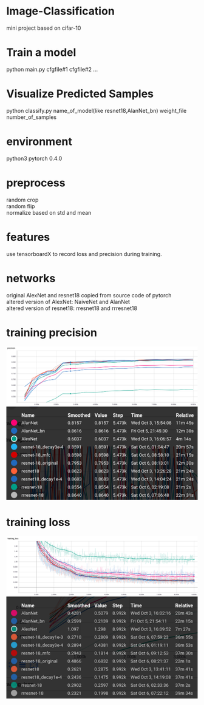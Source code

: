 # Image-Classification
mini project based on cifar-10
# Train a model
python main.py cfgfile#1 cfgfile#2 ...
# Visualize Predicted Samples
python classify.py name_of_model(like resnet18,AlanNet_bn) weight_file number_of_samples 
# environment
python3 pytorch 0.4.0
# preprocess
random crop  
random flip  
normalize based on std and mean
# features
use tensorboardX to record loss and precision during training.
# networks
original AlexNet and resnet18 copied from source code of pytorch  
altered version of AlexNet: NaiveNet and AlanNet  
altered version of resnet18: rresnet18 and rrresnet18
# training precision
![alt text](https://github.com/Ela-Boska/Image-Classification/blob/master/pictures/precision.png)
![alt text](https://github.com/Ela-Boska/Image-Classification/blob/master/pictures/precision_number.png)
# training loss
![alt text](https://github.com/Ela-Boska/Image-Classification/blob/master/pictures/training_loss.png)
![alt text](https://github.com/Ela-Boska/Image-Classification/blob/master/pictures/training_loss_number.png)
